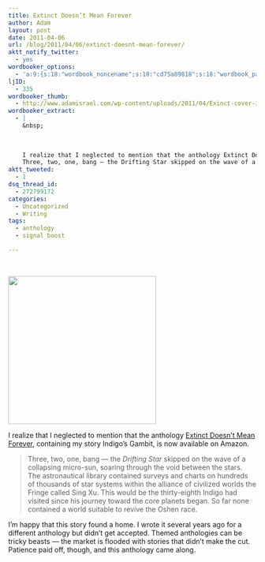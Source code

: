 ```yaml
---
title: Extinct Doesn’t Mean Forever
author: Adam
layout: post
date: 2011-04-06
url: /blog/2011/04/06/extinct-doesnt-mean-forever/
aktt_notify_twitter:
  - yes
wordbooker_options:
  - 'a:9:{s:18:"wordbook_noncename";s:10:"cd75a89818";s:18:"wordbook_page_post";s:4:"-100";s:18:"wordbook_orandpage";s:1:"2";s:23:"wordbook_default_author";s:1:"1";s:23:"wordbook_extract_length";s:3:"256";s:19:"wordbook_actionlink";s:3:"300";s:26:"wordbooker_publish_default";s:2:"on";s:18:"wordbook_attribute";s:30:"Wrote a new post on their blog";s:29:"wordbooker_status_update_text";s:35:": New blog post :  %title% - %link%";}'
ljID:
  - 335
wordbooker_thumb:
  - http://www.adamisrael.com/wp-content/uploads/2011/04/Exinct-cover-300x300.jpg
wordbooker_extract:
  - |
    &nbsp;
    
    
    
    I realize that I neglected to mention that the anthology Extinct Doesn't Mean Forever, containing my story Indigo's Gambit, is now available on Amazon.
    Three, two, one, bang — the Drifting Star skipped on the wave of a collapsing micro-s ...
aktt_tweeted:
  - 1
dsq_thread_id:
  - 272799172
categories:
  - Uncategorized
  - Writing
tags:
  - anthology
  - signal boost

---
```

&nbsp;

[<img class="size-medium wp-image-396 alignright" title="Exinct-cover" src="http://www.adamisrael.com/wp-content/uploads/2011/04/Exinct-cover-300x300.jpg" alt="" width="300" height="300" srcset="//www.adamisrael.com/wp-content/uploads/2011/04/Exinct-cover-150x150.jpg 150w, //www.adamisrael.com/wp-content/uploads/2011/04/Exinct-cover-300x300.jpg 300w, //www.adamisrael.com/wp-content/uploads/2011/04/Exinct-cover.jpg 500w" sizes="(max-width: 300px) 100vw, 300px" />][1]

I realize that I neglected to mention that the anthology [Extinct Doesn&#8217;t Mean Forever][2], containing my story Indigo&#8217;s Gambit, is now available on Amazon.

> Three, two, one, bang — the _Drifting Star_ skipped on the wave of a collapsing micro-sun, soaring through the void between the stars. The astronautical library contained surveys and charts on hundreds of thousands of star systems within the alliance of civilized worlds the Fringe called Sing Xu. This would be the thirty-eighth Indigo had visited since his journey toward the core planets began. So far none contained a world suitable to revive the Oshen race.

I&#8217;m happy that this story found a home. I wrote it several years ago for a different anthology but didn&#8217;t get accepted. Themed anthologies can be tricky beasts &#8212; the market is flooded with stories that didn&#8217;t make the cut. Patience paid off, though, and this anthology came along.

 [1]: http://www.adamisrael.com/wp-content/uploads/2011/04/Exinct-cover.jpg
 [2]: http://www.amazon.com/Extinct-Doesnt-Mean-Forever-ebook/dp/B004SUOWMU/ref=sr_1_1?ie=UTF8&qid=1302110125&sr=8-1